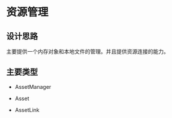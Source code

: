 # 资源管理



## 设计思路

主要提供一个内存对象和本地文件的管理。并且提供资源连接的能力。



## 主要类型

* AssetManager

* Asset

* AssetLink

  